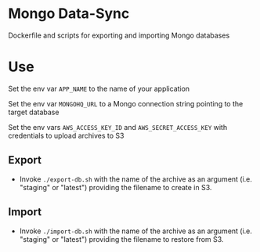 # Mongo Data-Sync

Dockerfile and scripts for exporting and importing Mongo databases

# Use

Set the env var `APP_NAME` to the name of your application

Set the env var `MONGOHQ_URL` to a Mongo connection string pointing to the target database

Set the env vars `AWS_ACCESS_KEY_ID` and `AWS_SECRET_ACCESS_KEY` with credentials to upload archives to S3

## Export

- Invoke `./export-db.sh` with the name of the archive as an argument (i.e. "staging" or "latest") providing the filename to create in S3.

## Import

- Invoke `./import-db.sh` with the name of the archive as an argument (i.e. "staging" or "latest") providing the filename to restore from S3.

